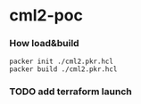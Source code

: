 # cml2-poc

### How load&build
```
packer init ./cml2.pkr.hcl
packer build ./cml2.pkr.hcl
```

### TODO add terraform launch